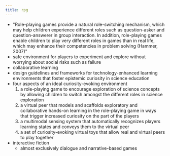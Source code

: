 ```yaml
---
title: rpg
---
```


- "Role-playing games provide a natural role-switching mechanism, which may help children experience different roles such as question-asker and question-answerer in group interaction. In addition, role-playing games enable children to play very different roles in games than in real life, which may enhance their competencies in problem solving (Hammer, 2007)"
- safe environment for players to experiment and explore without worrying about social risks such as failure
- collaborative learning
- design guidelines and frameworks for technology-enhanced learning environments that foster epistemic curiosity in science education
- four aspects of an ideal curiosity-evoking environment
  1. a role-playing game to encourage exploration of science concepts by allowing children to switch amongst the different roles in science exploration
  2. a virtual peer that models and scaffolds exploratory and collaborative hands-on learning in the role-playing game in ways that trigger increased curiosity on the part of the players
  3. a multimodal sensing system that automatically recognizes players learning states and conveys them to the virtual peer
  4. a set of curiosity-evoking virtual toys that allow real and virtual peers to play together
- interactive fiction
  - almost exclusively dialogue and narrative-based games
